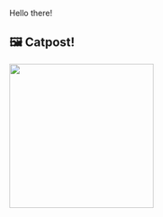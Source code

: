 Hello there!



## 🖼️ Catpost!

<sub>
    <img src="https://cdn2.thecatapi.com/images/KYYrLeVYq.png" height="256">
</sub>

